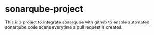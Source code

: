 # sonarqube-project

This is a project to integrate sonarqube with github to enable automated sonarqube code scans everytime a pull request is created.